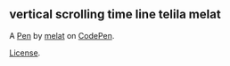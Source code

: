 vertical scrolling time line  telila melat
------------------------------------------


A [Pen](https://codepen.io/telila/pen/YNXVOK) by [melat](http://codepen.io/telila) on [CodePen](http://codepen.io/).

[License](https://codepen.io/telila/pen/YNXVOK/license).